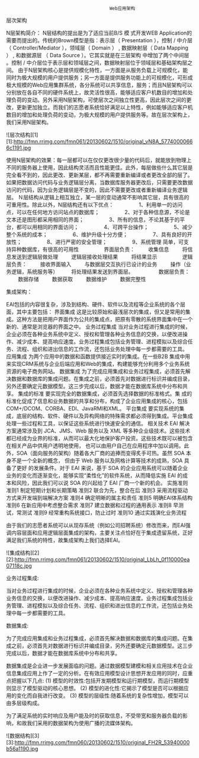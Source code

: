                                            Web应用架构
层次架构

N层架构简介：
N层结构的提出是为了适应当前B/S 模 式开发WEB Application的需要而提出的。传统的Brown模型是指：表示层（ Presentation ），控制 / 中介层（ Controller/Mediator ），领域层（ Domain ） , 数据映射层（ Data Mapping ） , 和数据源层 （ Data Source ）。它其实就是在三层架构 中增加了两个中间层 。控制 / 中介层位于表示层和领域层之间，数据映射层位于领域层和基础架构层之间。
由于N层架构核心是提供规模化特性，一方面是从服务负载上可规模化，能同时为极大规模的用户提供服务；另一方面是提供服务功能上的可规模化，可形成极大规模的Web应用集群系统，各分系统可以共享信息，服务；而且N层架构可以分别放在各自不同的硬件系统上，故灵活性很高，能够适应客户机数目的增加和处理负荷的变动。另外采用N层架构，可使层次之间独立性更高，因此层次之间的更改，更新更加独立。而我们的志愿者系统恰好满足以上特性，例如能够适应客户机数目的增加和处理负荷的变动，为极大规模的用户提供服务等。故在层次架构上，我们采用N层架构。

![层次结构][1]
[1]:http://fmn.rrimg.com/fmn061/20130602/1510/original_vN8A_57740000666c1191.jpg

使用N层架构的效果：每一层都可以在仅仅更改很少量的代码后，就能放到物理上不同的服务器上使用，因此结构灵活而且性能更佳。此外，每层做些什么其它层是完全看不到的，因此更改、更新某层，都不再需要重新编译或者更改全部的层了。如果把数据访问代码与业务逻辑层分离，当数据库服务器更改后，只需要更改数据访问的代码，因为业务逻辑层是不变的，因此不需要更改或者重新编译业务逻辑层。
Ｎ层结构从逻辑上相互独立，某一层的变动通常不影响其它层，具有很高的可重用性。除此以外，N层结构还有以下优点：
　　
　　 1、利用单一的访问点，可以在任何地方访问站点的数据库； 
　　
　　 2、对于各种信息源，不论是文本还是图形都采用相同的界面； 
　　
　　 3、所有的信息，不论其基于的平台，都可以用相同的界面访问； 
　　
　　 4、可跨平台操作； 
　　
　　 5、减少整个系统的成本； 
　　
　　 6、维护升级十分方便； 
　　
　　 7、具有良好的开放性； 
　　
　　 8、进行严密的安全管理； 
　　
　　 9、系统管理 简单，可支持异种数据库，有很高的可用性
　　
　　 界面层负责：
　　 收集信息
　　 将信息发送到逻辑层做处理
　　 逻辑层接收处理结果
　　 将结果显示
　　
　　 逻辑层负责：
　　 接收界面输入
　　 与数据层交互执行已设计的业务
　　 操作（业务逻辑，系统服务等）
　　 将处理结果发送到界面层。
　　
　　 数据层负责：
　　 数据存储
　　 数据获取
　　 数据维护
　　 数据完整性

集成架构：

EAI包括的内容很复杂，涉及到结构、硬件、软件以及流程等企业系统的各个层面，其中主要包括：
界面集成
这是比较原始和最浅层次的集成，但又是常用的集成。这种方法是把用户界面作为公共的集成点，把原有零散的系统界面集中在一个新的、通常是浏览器的界面之中。
业务过程集成
当对业务过程进行集成的时候，企业必须在各种业务系统中定义、授权和管理各种业务信息的交换，以便改进操作、减少成本、提高响应速度。业务过程集成包括业务管理、进程模拟以及综合任务、流程、组织和进出信息的工作流，还包括业务处理中每一步都需要的工具。
应用集成
为两个应用中的数据和函数提供接近实时的集成。在一些B2B 集成中用来实现CRM系统与企业后端应用和Web的集成，构建能够充分利用多个业务系统资源的电子商务网站。
数据集成
为了完成应用集成和业务过程集成，必须首先解决数据和数据库的集成问题。在集成之前，必须首先对数据进行标识并编成目录，另外还要确定元数据模型。这三步完成以后，数据才能在数据库系统中分布和共享。
集成的标准
要实现完全的数据集成，必须首先选择数据的标准格式。集 成的标准化促成了信息和业务数据的共享和分布，构成了企业应用集成的核心，包括COM+/DCOM、CORBA、EDI、JavaRMI和XML。
平台集成
要实现系统的集成，底层的结构、软件、硬件以及异构网络的特殊需求都必须得到集成。平台集成处理一些过程和工具，以保证这些系统进行快速安全的通信。
相关技术
EAI 解决方案通常涉及到 JCA、JMS、Web 服务以及 XML 等多种企业级技术。这些技术都已经成为业界的标准，从而可以最大化地保护客户投资。这些技术既可以被包含在相关产品中供用户透明地使用， 也可以由用户自己在应用程序中加以调用。此外，SOA（面向服务的架构）随着各大厂商的追捧而变得炙手可热。虽然 SOA 本身不是一个全新的概念， 但由于 Web 服务以及网格计算等技术的成熟，SOA 具备了更好 的发展条件。对于 EAI 来说，基于 SOA 的企业应用系统可以随着企业业务的变化而逐渐变化，能够实现“柔性化”的软件系统，从而降低实施 EAI 的成本和风险，因此我们可以说 SOA 的兴起给了 EAI 厂商一个新的机会。
实施准则
准则1
制定短期计划和长期策略
准则2
联合为先，整合在后
准则3
采用流程驱动方式来开发端到端解决方案
准则4
确定明晰的属主和责任
准则5
明确EAI体系结构
准则6
在新应用中考虑整合需求
准则7
建立数据和过程的通用表示
准则8
早测试，常测试
准则9
经常重构系统接口，防止过时
准则10
通过实践演化业务流程

由于我们的志愿者系统可以从现存系统（例如公司招聘系统）修改而来，而EAI强调内容层面和应用逻辑层面集成的架构，主要关注点恰好在于集成遗留系统，正好满足我们系统的特性，故集成架构上我们选择EAI。

![集成结构][2]
[2]:http://fmn.rrimg.com/fmn061/20130602/1510/original_LbLh_0f110000ea07118c.jpg

业务过程集成:

当对业务过程进行集成的时候，企业必须在各种业务系统中定义、授权和管理各种业务信息的交换，以便改进操作、减少成本、提高响应速度。业务过程集成包括业务管理、进程模拟以及综合任务、流程、组织和进出信息的工作流，还包括业务处理中每一步都需要的工具。

数据集成:

为了完成应用集成和业务过程集成，必须首先解决数据和数据库的集成问题。在集成之前，必须首先对数据进行标识并编成目录，另外还要确定元数据模型。这三步完成以后，数据才能在数据库系统中分布和共享。

数据集成是企业进一步发展面临的问题。通过数据模型建模和相关应用技术在企业信息集成应用上作了一定的分析。在有效应用模型设计思想开发应用的同时，应重点把握以下几点:
(1) 模型的时效性:包括开发期模型和运行期模型，而运行期模型则显示了模型驱动的核心思想。
(2) 模型的进化性:它揭示了模型是否可以根据应用的变化而自我进行改变。
(3) 模型的层级性:随着系统的复杂性增加，模型可以由多层级构成。

为了满足系统的实时响应及用户能及时的获取信息，不受带宽和服务器负载的影响，和故我们采用的数据架构为使用广播的流媒体架构。

![数据结构][3]
[3]:http://fmn.rrimg.com/fmn060/20130602/1510/original_FH2R_53940000b56a1190.jpg
